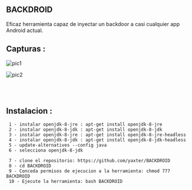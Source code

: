 ## BACKDROID
Eficaz herramienta capaz de inyectar un backdoor 
a casi cualquier app Android actual.


## Capturas :
![pic1](https://i.ibb.co/bPKkn5x/BACKDROID2.png)

![pic2](https://i.ibb.co/7vT4BxK/back4.png)

<br /><br />

## Instalacion :
```
 1 - instalar openjdk-8-jre : apt-get install openjdk-8-jre
 2 - instalar openjdk-8-jdk : apt-get install openjdk-8-jdk
 3 - instalar openjdk-8-jre : apt-get install openjdk-8-jre-headless
 4 - instalar openjdk-8-jdk : apt-get install openjdk-8-jdk-headless
 5 - update-alternatives --config java
 6 - selecciona openjdk-8-jdk

 7 - clone el repositorio: https://github.com/yaxter/BACKDROID
 8 - cd BACKDROID 
 9 - Conceda permisos de ejecucion a la herramienta: chmod 777 BACKDROID
 10 - Ejecute la herramienta: bash BACKDROID
```

